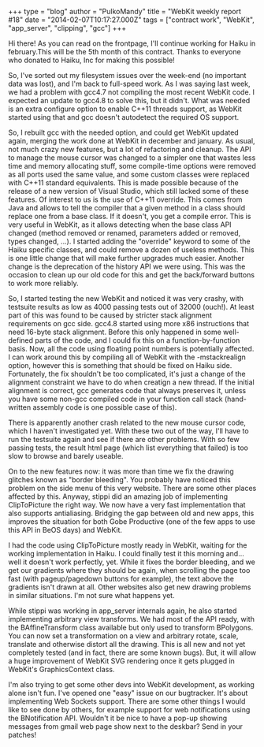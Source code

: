 +++
type = "blog"
author = "PulkoMandy"
title = "WebKit weekly report #18"
date = "2014-02-07T10:17:27.000Z"
tags = ["contract work", "WebKit", "app_server", "clipping", "gcc"]
+++

Hi there!
As you can read on the frontpage, I'll continue working for Haiku in february.This will be the 5th month of this contract. Thanks to everyone who donated to Haiku, Inc for making this possible!

So, I've sorted out my filesystem issues over the week-end (no important data was lost), and I'm back to full-speed work. As I was saying last week, we had a problem with gcc4.7 not compiling the most recent WebKit code. I expected an update to gcc4.8 to solve this, but it didn't. What was needed is an extra configure option to enable C++11 threads support, as WebKit started using that and gcc doesn't autodetect the required OS support.

So, I rebuilt gcc with the needed option, and could get WebKit updated again, merging the work done at WebKit in december and january. As usual, not much crazy new features, but a lot of refactoring and cleanup. The API to manage the mouse cursor was changed to a simpler one that wastes less time and memory allocating stuff, some compile-time options were removed as all ports used the same value, and some custom classes were replaced with C++11 standard equivalents. This is made possible because of the release of a new version of Visual Studio, which still lacked some of these features. Of interest to us is the use of C++11 override. This comes from Java and allows to tell the compiler that a given method in a class should replace one from a base class. If it doesn't, you get a compile error. This is very useful in WebKit, as it allows detecting when the base class API changed (method removed or renamed, parameters added or removed, types changed, ...). I started adding the "override" keyword to some of the Haiku specific classes, and could remove a dozen of useless methods. This is one little change that will make further upgrades much easier. Another change is the deprecation of the history API we were using. This was the occasion to clean up our old code for this and get the back/forward buttons to work more reliably.

So, I started testing the new WebKit and noticed it was very crashy, with testsuite results as low as 4000 passing tests out of 32000 (ouch!). At least part of this was found to be caused by stricter stack alignment requirements on gcc side. gcc4.8 started using more x86 instructions that need 16-byte stack alignment. Before this only happened in some well-defined parts of the code, and I could fix this on a function-by-function basis. Now, all the code using floating point numbers is potentially affected. I can work around this by compiling all of WebKit with the -mstackrealign option, however this is something that should be fixed on Haiku side. Fortunately, the fix shouldn't be too complicated, it's just a change of the alignment constraint we have to do when creatign a new thread. If the initial alignment is correct, gcc generates code that always preserves it, unless you have some non-gcc compiled code in your function call stack (hand-written assembly code is one possible case of this).

There is apparently another crash related to the new mouse cursor code, which I haven't investigated yet. With these two out of the way, I'll have to run the testsuite again and see if there are other problems. With so few passing tests, the result html page (which list everything that failed) is too slow to browse and barely useable.

On to the new features now: it was more than time we fix the drawing glitches known as "border bleeding". You probably have noticed this problem on the side menu of this very website. There are some other places affected by this. Anyway, stippi did an amazing job of implementing ClipToPicture the right way. We now have a very fast implementation that also supports antialiasing. Bridging the gap between old and new apps, this improves the situation for both Gobe Productive (one of the few apps to use this API in BeOS days) and WebKit.

I had the code using ClipToPicture mostly ready in WebKit, waiting for the working implementation in Haiku. I could finally test it this morning and... well it doesn't work perfectly, yet. While it fixes the border bleeding, and we get our gradients where they should be again, when scrolling the page too fast (with pageup/pagedown buttons for example), the text above the gradients isn't drawn at all. Other websites also get new drawing problems in similar situations. I'm not sure what happens yet.

While stippi was working in app_server internals again, he also started implementing arbitrary view transforms. We had most of the API ready, with the BAffineTransform class available but only used to transform BPolygons. You can now set a transformation on a view and arbitrary rotate, scale, translate and otherwise distort all the drawing. This is all new and not yet completely tested (and in fact, there are some known bugs). But, it will allow a huge improvement of WebKit SVG rendering once it gets plugged in WebKit's GraphicsContext class.

I'm also trying to get some other devs into WebKit development, as working alone isn't fun. I've opened one "easy" issue on our bugtracker. It's about implementing Web Sockets support. There are some other things I would like to see done by others, for example support for web notifications using the BNotification API. Wouldn't it be nice to have a pop-up showing messages from gmail web page show next to the deskbar? Send in your patches!